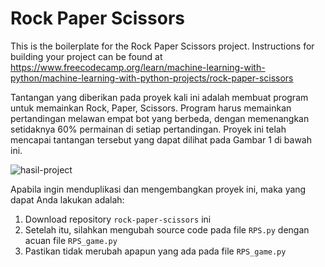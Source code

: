 # Rock Paper Scissors

This is the boilerplate for the Rock Paper Scissors project. Instructions for building your project can be found at https://www.freecodecamp.org/learn/machine-learning-with-python/machine-learning-with-python-projects/rock-paper-scissors

Tantangan yang diberikan pada proyek kali ini adalah membuat program untuk memainkan Rock, Paper, Scissors. Program harus memainkan pertandingan melawan empat bot yang berbeda, dengan memenangkan setidaknya 60% permainan di setiap pertandingan. Proyek ini telah mencapai tantangan tersebut yang dapat dilihat pada Gambar 1 di bawah ini.

![hasil-project](https://www.github.com/hizidha/freecodecamp-ml-project/rock-paper-scissors/blob/main/output-project-1.png?raw=true)

Apabila ingin menduplikasi dan mengembangkan proyek ini, maka yang dapat Anda lakukan adalah:
1. Download repository `rock-paper-scissors` ini
2. Setelah itu, silahkan mengubah source code pada file `RPS.py` dengan acuan file `RPS_game.py`
3. Pastikan tidak merubah apapun yang ada pada file `RPS_game.py`